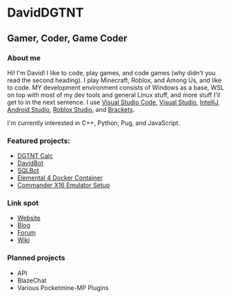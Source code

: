 # DavidDGTNT
## Gamer, Coder, Game Coder

### About me

Hi! I'm David! I like to code, play games, and code games (why didn't you read the second heading). I play Minecraft, Roblox, and Among Us, and like to code. MY development environment consists of Windows as a base, WSL on top with most of my dev tools and general Linux stuff, and more stuff I'll get to in the next sentence. I use [Visual Studio Code](https://code.visualstudio.com/), [Visual Studio](https://visualstudio.microsoft.com/), [IntelliJ](https://www.jetbrains.com/idea/), [Android Studio](https://developer.android.com/studio), [Roblox Studio](https://web.roblox.com/create), and [Brackets](https://brackets.io/).

I'm currently interested in C++, Python, Pug, and JavaScript.

### Featured projects: 

* [DGTNT Calc](https://github.com/daviddgtnt/calc)
* [DavidBot](https://github.com/daviddgtnt/davidbot)
* [SQLBot](https://github.com/daviddgtnt/SQLBot)
* [Elemental 4 Docker Container](https://github.com/daviddgtnt/elem4docker)
* [Commander X16 Emulator Setup](https://github.com/daviddgtnt/x16-setup)

### Link spot

* [Website](https://daviddgtnt.github.io)
* [Blog](https://daviddgtntshouse.tk)
* [Forum](https://daviddgtntshouse.tk/forum)
* [Wiki](https://daviddgtntshouse.tk/wiki)

### Planned projects

* API
* BlazeChat
* Various Pocketmine-MP Plugins
